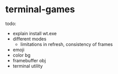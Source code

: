 # terminal-games

todo:

- explain install wt.exe
- different modes
  - limitations in refresh, consistency of frames
- emoji
- color bg
- framebuffer obj
- terminal utility


